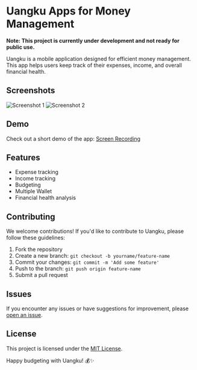 # Uangku Apps for Money Management

**Note: This project is currently under development and not ready for public use.**

Uangku is a mobile application designed for efficient money management. This app helps users keep track of their expenses, income, and overall financial health.

## Screenshots

![Screenshot 1](https://github.com/yogaap24/Uangku/assets/30617548/52dc6bda-4ce6-415d-b46e-0e42129f9872)
![Screenshot 2](https://github.com/yogaap24/Uangku/assets/30617548/c2b0b3f7-b1e4-439f-8bd7-30935e0fd1dc)

## Demo

Check out a short demo of the app: [Screen Recording](https://github.com/yogaap24/Uangku/assets/30617548/084980a3-ec1a-4bd6-b114-4a79dafab0bb)

## Features

- Expense tracking
- Income tracking
- Budgeting
- Multiple Wallet
- Financial health analysis

## Contributing

We welcome contributions! If you'd like to contribute to Uangku, please follow these guidelines:

1. Fork the repository
2. Create a new branch: `git checkout -b yourname/feature-name`
3. Commit your changes: `git commit -m 'Add some feature'`
4. Push to the branch: `git push origin feature-name`
5. Submit a pull request

## Issues

If you encounter any issues or have suggestions for improvement, please [open an issue](https://github.com/yogaap24/Uangku/issues).

## License

This project is licensed under the [MIT License](LICENSE).

Happy budgeting with Uangku! 💰✨
